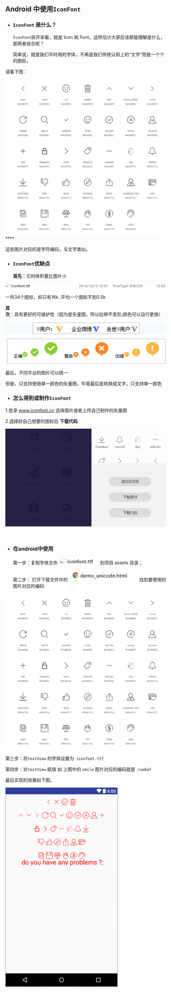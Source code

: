 ## Android 中使用`IconFont`

- ### `IconFont` 是什么？

  ​`IconFont`拆开来看，就是 Icon 和 Font，这样估计大家应该都能理解是什么，那两者结合呢？

  简单说，就是我们平时用的字体，不再是我们传统认知上的“文字”而是一个个的图标，

请看下图：

![img](https://raw.githubusercontent.com/CrazyRabbitCCC/share_android/master/image/iconfont_1.png)****

这些图片对应的是字符编码，与文字类似。

- ### `IconFont`优缺点

  ​**首先**：它的体积要比图片小

![img](https://raw.githubusercontent.com/CrazyRabbitCCC/share_android/master/image/iconfont_7.png)

一共34个图标，却只有16k ,平均一个图标不到0.5k

​	**其次**：具有更好的可维护性（因为是矢量图，所以拉伸不变形;颜色可以自行更换）

![img](https://raw.githubusercontent.com/CrazyRabbitCCC/share_android/master/image/iconfont_2.png)

最后，不同平台的图片可以统一

但是，只支持使用单一颜色的矢量图，毕竟最后是转换成文字，只支持单一颜色

- ### 怎么得到或制作`IconFont`

1.登录 www.iconfont.cn 选择图片或者上传自己制作的矢量图

2.选择好自己想要的图标后 **下载代码** 

 ![img](https://raw.githubusercontent.com/CrazyRabbitCCC/share_android/master/image/iconfont_3.png)

 

- ### 在android中使用

  第一步：复制字体文件![img](https://raw.githubusercontent.com/CrazyRabbitCCC/share_android/master/image/iconfont_4.png)到项目 assets 目录；

  第二步： 打开下载文件中的![img](https://raw.githubusercontent.com/CrazyRabbitCCC/share_android/master/image/iconfont_5.png)找到要使用的图片对应的编码

![img](https://raw.githubusercontent.com/CrazyRabbitCCC/share_android/master/image/iconfont_1.png)

第三步：将`textView` 的字体设置为` iconfont.ttf`

第四步：对`textView` 赋值 如 上图中的 `smile` 图片对应的编码就是` /ue6af`

最后实现的效果如下图，

![img](https://raw.githubusercontent.com/CrazyRabbitCCC/share_android/master/image/iconfont_6.png)





 



